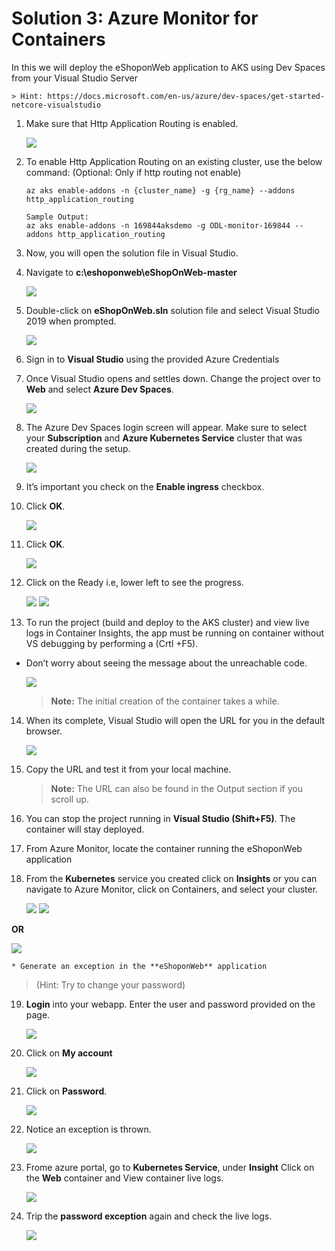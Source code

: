 # Solution 3: Azure Monitor for Containers

 In this we will deploy the eShoponWeb application to AKS using Dev Spaces from your Visual Studio Server

    > Hint: https://docs.microsoft.com/en-us/azure/dev-spaces/get-started-netcore-visualstudio

1. Make sure that Http Application Routing is enabled.

    <img src="images/aks01.jpg"/>

2. To enable Http Application Routing on an existing cluster, use the below command: (Optional: Only if http routing not enable)

    ```    
    az aks enable-addons -n {cluster_name} -g {rg_name} --addons http_application_routing
    ```

    ```
    Sample Output:
    az aks enable-addons -n 169844aksdemo -g ODL-monitor-169844 --addons http_application_routing
    ```
    
3. Now, you will open the solution file in Visual Studio.


4. Navigate to **c:\eshoponweb\eShopOnWeb-master**

    <img src="images/eshop.jpg"/>

5. Double-click on **eShopOnWeb.sln** solution file and select Visual Studio 2019 when prompted.

    <img src="images/challenge3-step3.png"/>

6. Sign in to **Visual Studio** using the provided Azure Credentials

7. Once Visual Studio opens and settles down. Change the project over to **Web** and select **Azure Dev Spaces**.

    <img src="images/challenge3-step-7.jpg"/>

8. The Azure Dev Spaces login screen will appear. Make sure to select your **Subscription** and **Azure Kubernetes Service** cluster that was created during the setup.

    <img src="images/eshop2.jpg"/>

9. It’s important you check on the **Enable ingress** checkbox.

10. Click **OK**.

    <img src="images/eshop1.jpg"/>

11. Click **OK**.

    <img src="images/azureweb.jpg"/>

12. Click on the Ready i.e, lower left to see the progress.

    <img src="images/azureweb1.jpg"/>
    <img src="images/azureweb3.jpg"/>

13. To run the project (build and deploy to the AKS cluster) and view live logs in Container Insights, the app must be running on container without VS debugging by performing a (Crtl +F5).

* Don’t worry about seeing the message about the unreachable code.

    <img src="images/azureweb2.jpg"/>

    > **Note:** The initial creation of the container takes a while.

14. When its complete, Visual Studio will open the URL for you in the default browser.

    <img src="images/azureweb5.jpg"/>


15. Copy the URL and test it from your local machine.

    > **Note:** The URL can also be found in the Output section if you scroll up.

16. You can stop the project running in **Visual Studio (Shift+F5)**. The container will stay deployed.

17. From Azure Monitor, locate the container running the eShoponWeb application

18. From the **Kubernetes** service you created click on **Insights** or you can navigate to Azure Monitor, click on Containers, and select your cluster.

    <img src="images/eshop8.jpg"/>

    <img src="images/eshop9.jpg"/>

  **OR**

   <img src="images/eshop10.jpg"/>

    * Generate an exception in the **eShoponWeb** application

   > (Hint: Try to change your password)


19. **Login** into your webapp. Enter the user and password provided on the page.

    <img src="images/eshop11.jpg"/>

20. Click on **My account**

    <img src="images/eshop12.jpg"/>

21. Click on **Password**.

    <img src="images/eshop13.jpg"/>

22. Notice an exception is thrown.

    <img src="images/eshop14.jpg"/>

23. Frome azure portal, go to **Kubernetes Service**, under **Insight** Click on the **Web** container and View container live logs.

    <img src="images/eshop15.jpg"/>

24. Trip the **password exception** again and check the live logs.

    <img src="images/aks16.jpg"/>
